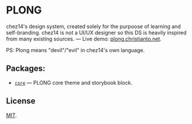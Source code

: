 # PLONG

chez14's design system, created solely for the purpoose of learning and
self-branding. chez14 is not a UI/UX designer so this DS is heavily inspired
from many existing sources. — Live demo:
[plong.christianto.net](https://plong.christianto.net).

PS: Plong means "devil"/"evil" in chez14's own language.

## Packages:

- [`core`](pakcages/core) — PLONG core theme and storybook block.

## License

[MIT](LICENSE).

